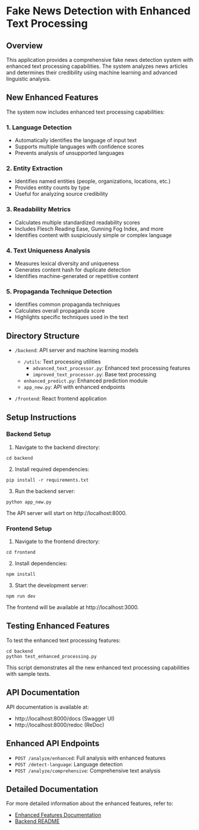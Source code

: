 # Fake News Detection with Enhanced Text Processing

## Overview

This application provides a comprehensive fake news detection system with enhanced text processing capabilities. The system analyzes news articles and determines their credibility using machine learning and advanced linguistic analysis.

## New Enhanced Features

The system now includes enhanced text processing capabilities:

### 1. Language Detection
- Automatically identifies the language of input text
- Supports multiple languages with confidence scores
- Prevents analysis of unsupported languages

### 2. Entity Extraction
- Identifies named entities (people, organizations, locations, etc.)
- Provides entity counts by type
- Useful for analyzing source credibility

### 3. Readability Metrics
- Calculates multiple standardized readability scores
- Includes Flesch Reading Ease, Gunning Fog Index, and more
- Identifies content with suspiciously simple or complex language

### 4. Text Uniqueness Analysis
- Measures lexical diversity and uniqueness
- Generates content hash for duplicate detection
- Identifies machine-generated or repetitive content

### 5. Propaganda Technique Detection
- Identifies common propaganda techniques
- Calculates overall propaganda score
- Highlights specific techniques used in the text

## Directory Structure

- `/backend`: API server and machine learning models
  - `/utils`: Text processing utilities
    - `advanced_text_processor.py`: Enhanced text processing features
    - `improved_text_processor.py`: Base text processing
  - `enhanced_predict.py`: Enhanced prediction module
  - `app_new.py`: API with enhanced endpoints
  
- `/frontend`: React frontend application

## Setup Instructions

### Backend Setup

1. Navigate to the backend directory:
```
cd backend
```

2. Install required dependencies:
```
pip install -r requirements.txt
```

3. Run the backend server:
```
python app_new.py
```

The API server will start on http://localhost:8000.

### Frontend Setup

1. Navigate to the frontend directory:
```
cd frontend
```

2. Install dependencies:
```
npm install
```

3. Start the development server:
```
npm run dev
```

The frontend will be available at http://localhost:3000.

## Testing Enhanced Features

To test the enhanced text processing features:

```
cd backend
python test_enhanced_processing.py
```

This script demonstrates all the new enhanced text processing capabilities with sample texts.

## API Documentation

API documentation is available at:
- http://localhost:8000/docs (Swagger UI)
- http://localhost:8000/redoc (ReDoc)

## Enhanced API Endpoints

- `POST /analyze/enhanced`: Full analysis with enhanced features
- `POST /detect-language`: Language detection
- `POST /analyze/comprehensive`: Comprehensive text analysis

## Detailed Documentation

For more detailed information about the enhanced features, refer to:
- [Enhanced Features Documentation](backend/ENHANCED-FEATURES.md)
- [Backend README](backend/README.md) 